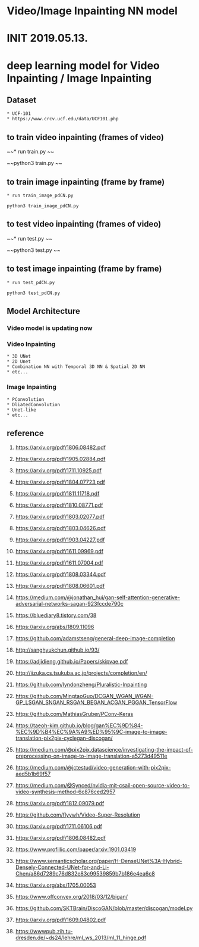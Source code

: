 
# Video/Image Inpainting NN model
# INIT 2019.05.13.
# deep learning model for Video Inpainting / Image Inpainting

## Dataset 

    * UCF-101
    * https://www.crcv.ucf.edu/data/UCF101.php

## to train video inpainting (frames of video)

~~* run train.py ~~

~~python3 train.py ~~

## to train image inpainting (frame by frame)

    * run train_image_pdCN.py

    python3 train_image_pdCN.py

## to test video inpainting (frames of video)

~~* run test.py ~~

~~python3 test.py ~~

## to test image inpainting (frame by frame)

    * run test_pdCN.py

    python3 test_pdCN.py


## Model Architecture

### Video model is updating now

### Video Inpainting

    * 3D UNet
    * 2D Unet
    * Combination NN with Temporal 3D NN & Spatial 2D NN
    * etc...

### Image Inpainting

    * PConvolution
    * DliatedConvolution
    * Unet-like 
    * etc...

## reference

1. https://arxiv.org/pdf/1806.08482.pdf

2. https://arxiv.org/pdf/1905.02884.pdf

3. https://arxiv.org/pdf/1711.10925.pdf

4. https://arxiv.org/pdf/1804.07723.pdf

5. https://arxiv.org/pdf/1811.11718.pdf

6. https://arxiv.org/pdf/1810.08771.pdf

7. https://arxiv.org/pdf/1803.02077.pdf

8. https://arxiv.org/pdf/1803.04626.pdf

9. https://arxiv.org/pdf/1903.04227.pdf

10. https://arxiv.org/pdf/1611.09969.pdf

11. https://arxiv.org/pdf/1611.07004.pdf

12. https://arxiv.org/pdf/1808.03344.pdf

13. https://arxiv.org/pdf/1808.06601.pdf

14. https://medium.com/@jonathan_hui/gan-self-attention-generative-adversarial-networks-sagan-923fccde790c

15. https://bluediary8.tistory.com/38

16. https://arxiv.org/abs/1809.11096

17. https://github.com/adamstseng/general-deep-image-completion

18. http://sanghyukchun.github.io/93/

19. https://adjidieng.github.io/Papers/skipvae.pdf

20. http://iizuka.cs.tsukuba.ac.jp/projects/completion/en/

21. https://github.com/lyndonzheng/Pluralistic-Inpainting

22. https://github.com/MingtaoGuo/DCGAN_WGAN_WGAN-GP_LSGAN_SNGAN_RSGAN_BEGAN_ACGAN_PGGAN_TensorFlow

23. https://github.com/MathiasGruber/PConv-Keras

24. https://taeoh-kim.github.io/blog/gan%EC%9D%84-%EC%9D%B4%EC%9A%A9%ED%95%9C-image-to-image-translation-pix2pix-cyclegan-discogan/

25. https://medium.com/@pix2pix.datascience/investigating-the-impact-of-preprocessing-on-image-to-image-translation-a5273d49511e

26. https://medium.com/@jctestud/video-generation-with-pix2pix-aed5b1b69f57

27. https://medium.com/@Synced/nvidia-mit-csail-open-source-video-to-video-synthesis-method-6c876ced2957

28. https://arxiv.org/pdf/1812.09079.pdf

29. https://github.com/flyywh/Video-Super-Resolution

30. https://arxiv.org/pdf/1711.06106.pdf

31. https://arxiv.org/pdf/1806.08482.pdf

32. https://www.profillic.com/paper/arxiv:1901.03419

33. https://www.semanticscholar.org/paper/H-DenseUNet%3A-Hybrid-Densely-Connected-UNet-for-and-Li-Chen/a86d7289c76d832e83c99539859b7b186e4ea6c8

34. https://arxiv.org/abs/1705.00053

35. https://www.offconvex.org/2018/03/12/bigan/

36. https://github.com/SKTBrain/DiscoGAN/blob/master/discogan/model.py

37. https://arxiv.org/pdf/1609.04802.pdf

38. https://wwwpub.zih.tu-dresden.de/~ds24/lehre/ml_ws_2013/ml_11_hinge.pdf

